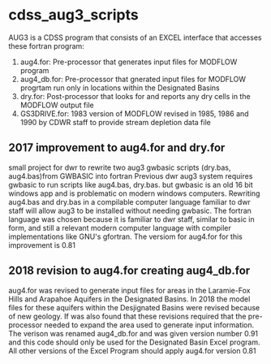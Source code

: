 # cdss_aug3_scripts
AUG3 is a CDSS program that consists of an EXCEL interface that accesses these fortran program:
1. aug4.for:  Pre-processor that generates input files for MODFLOW program
1. aug4_db.for:  Pre-processor that gnerated input files for MODFLOW progrtam run only in locations within the Designated Basins 
1. dry.for: Post-processor that looks for and reports any dry cells in the MODFLOW output file
1. GS3DRIVE.for: 1983 version of MODFLOW revised in 1985, 1986 and 1990 by CDWR staff to provide stream depletion data file

## 2017 improvement to aug4.for and dry.for
small project for dwr to rewrite two aug3 gwbasic scripts (dry.bas, aug4.bas)from GWBASIC into fortran Previous dwr aug3 system requires gwbasic to run scripts like aug4.bas, dry.bas.  but gwbasic is an old 16 bit windows app and is problematic on modern windows computers.  Rewriting aug4.bas and dry.bas in a compilable computer language familiar to dwr staff will allow aug3 to be installed without needing gwbasic.  The fortran language was chosen because it is familiar to dwr staff, similar to basic in form, and still a relevant modern computer language with compiler implementations like GNU's gfortran. The versiom for aug4.for for this improvement is 0.81

## 2018 revision to aug4.for creating aug4_db.for
aug4.for was revised to generate input files for areas in the Laramie-Fox Hills and Arapahoe Aquifers in the Designated Basins.  In 2018 the model files for these aquifers within the Desjignated Basins were revised because of new geology.  If was also found that these revisions required that the pre-processor needed to expand the area used to generate input information. The verison was renamed aug4_db.for and was given version number 0.91 and this code should only be used for the Designated Basin Excel program. All other versions of the Excel Program should apply aug4.for version 0.81


